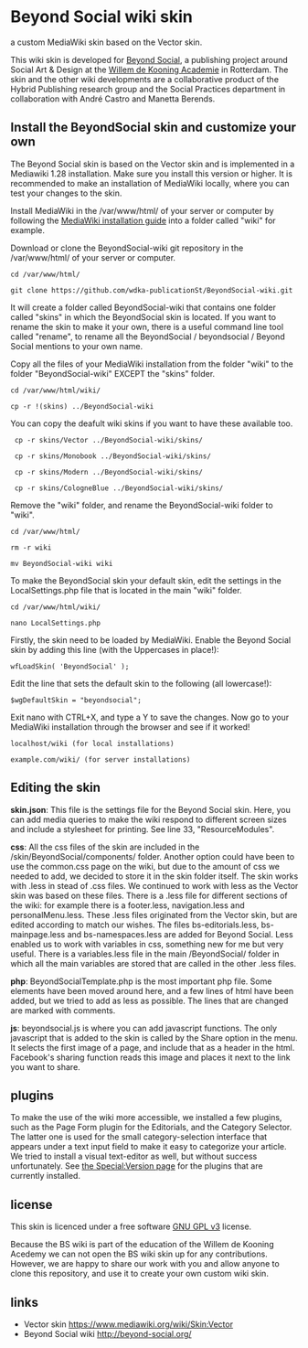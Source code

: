 Beyond Social wiki skin
==================

a custom MediaWiki skin based on the Vector skin.

This wiki skin is developed for [Beyond Social](http://beyond-social.org/), a publishing project around Social Art & Design at the [Willem de Kooning Academie](http://www.wdka.nl/) in Rotterdam. The skin and the other wiki developments are a collaborative product of the Hybrid Publishing research group and the Social Practices department in collaboration with André Castro and Manetta Berends. 

## Install the BeyondSocial skin and customize your own
The Beyond Social skin is based on the Vector skin and is implemented in a Mediawiki 1.28 installation. Make sure you install this version or higher. It is recommended to make an installation of MediaWiki locally, where you can test your changes to the skin. 

Install MediaWiki in the /var/www/html/ of your server or computer by following the [MediaWiki installation guide](https://www.mediawiki.org/wiki/Manual:Installation_guide) into a folder called "wiki" for example. 

Download or clone the BeyondSocial-wiki git repository in the /var/www/html/ of your server or computer.

    cd /var/www/html/

    git clone https://github.com/wdka-publicationSt/BeyondSocial-wiki.git


It will create a folder called BeyondSocial-wiki that contains one folder called "skins" in which the BeyondSocial skin is located. If you want to rename the skin to make it your own, there is a useful command line tool called "rename", to rename all the BeyondSocial / beyondsocial / Beyond Social mentions to your own name.

Copy all the files of your MediaWiki installation from the folder "wiki" to the folder "BeyondSocial-wiki" EXCEPT the "skins" folder. 

    cd /var/www/html/wiki/

    cp -r !(skins) ../BeyondSocial-wiki


 You can copy the deafult wiki skins if you want to have these available too.

     cp -r skins/Vector ../BeyondSocial-wiki/skins/

     cp -r skins/Monobook ../BeyondSocial-wiki/skins/

     cp -r skins/Modern ../BeyondSocial-wiki/skins/

     cp -r skins/CologneBlue ../BeyondSocial-wiki/skins/


Remove the "wiki" folder, and rename the BeyondSocial-wiki folder to "wiki".

    cd /var/www/html/

    rm -r wiki

    mv BeyondSocial-wiki wiki


To make the BeyondSocial skin your default skin, edit the settings in the LocalSettings.php file that is located in the main "wiki" folder. 

    cd /var/www/html/wiki/

    nano LocalSettings.php


Firstly, the skin need to be loaded by MediaWiki. Enable the Beyond Social skin by adding this line (with the Uppercases in place!):

    wfLoadSkin( 'BeyondSocial' );


Edit the line that sets the default skin to the following (all lowercase!): 

    $wgDefaultSkin = "beyondsocial";


Exit nano with CTRL+X, and type a Y to save the changes. Now go to your MediaWiki installation through the browser and see if it worked!

    localhost/wiki (for local installations)

    example.com/wiki/ (for server installations)


## Editing the skin
**skin.json**: This file is the settings file for the Beyond Social skin. Here, you can add media queries to make the wiki respond to different screen sizes and include a stylesheet for printing. See line 33, "ResourceModules".

**css**: All the css files of the skin are included in the /skin/BeyondSocial/components/ folder. Another option could have been to use the common.css page on the wiki, but due to the amount of css we needed to add, we decided to store it in the skin folder itself. The skin works with .less in stead of .css files. We continued to work with less as the Vector skin was based on these files. There is a .less file for different sections of the wiki: for example there is a footer.less, navigation.less and personalMenu.less. These .less files originated from the Vector skin, but are edited according to match our wishes. The files bs-editorials.less, bs-mainpage.less and bs-namespaces.less are added for Beyond Social. Less enabled us to work with variables in css, something new for me but very useful. There is a variables.less file in the main /BeyondSocial/ folder in which all the main variables are stored that are called in the other .less files.

**php**: BeyondSocialTemplate.php is the most important php file. Some elements have been moved around here, and a few lines of html have been added, but we tried to add as less as possible. The lines that are changed are marked with comments. 

**js**: beyondsocial.js is where you can add javascript functions. The only javascript that is added to the skin is called by the Share option in the menu. It selects the first image of a page, and include that as a header in the html. Facebook's sharing function reads this image and places it next to the link you want to share. 

## plugins
To make the use of the wiki more accessible, we installed a few plugins, such as the Page Form plugin for the Editorials, and the Category Selector. The latter one is used for the small category-selection interface that appears under a text input field to make it easy to categorize your article. We tried to install a visual text-editor as well, but without success unfortunately. See [the Special:Version page](http://beyond-social.org/wiki/index.php/Special:Version) for the plugins that are currently installed. 

## license
This skin is licenced under a free software [GNU GPL v3](https://www.gnu.org/licenses/gpl.html) license.

Because the BS wiki is part of the education of the Willem de Kooning Acedemy we can not open the BS wiki skin up for any contributions. However, we are happy to share our work with you and allow anyone to clone this repository, and use it to create your own custom wiki skin.

## links
* Vector skin https://www.mediawiki.org/wiki/Skin:Vector 
* Beyond Social wiki http://beyond-social.org/


